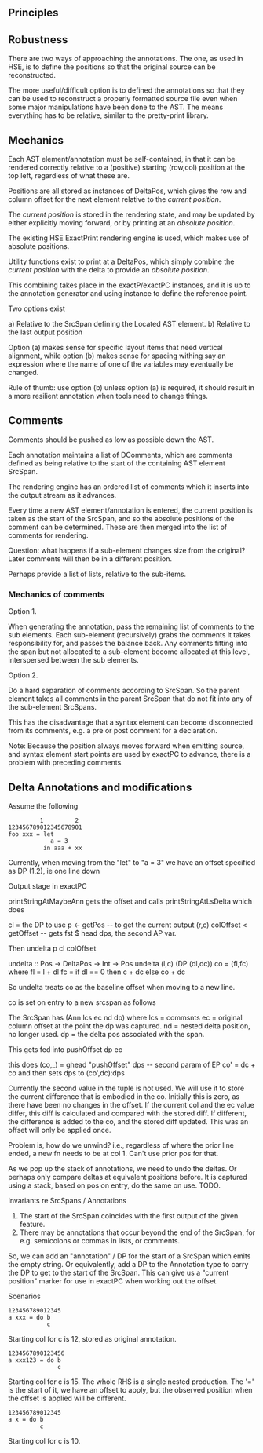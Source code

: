 
Principles
----------

## Robustness

There are two ways of approaching the annotations. The one, as used
in HSE, is to define the positions so that the original source can be
reconstructed.

The more useful/difficult option is to defined the annotations so that
they can be used to reconstruct a properly formatted source file even
when some major manipulations have been done to the AST. The means
everything has to be relative, similar to the pretty-print library.


## Mechanics

Each AST element/annotation must be self-contained, in that it can be
rendered correctly relative to a (positive) starting (row,col)
position at the top left, regardless of what these are.

Positions are all stored as instances of DeltaPos, which gives the row
and column offset for the next element relative to the *current
position*.

The *current position* is stored in the rendering state, and may be
updated by either explicitly moving forward, or by printing at an
*absolute position*.

The existing HSE ExactPrint rendering engine is used, which makes use
of absolute positions.

Utility functions exist to print at a DeltaPos, which simply combine
the *current position* with the delta to provide an *absolute
position*.

This combining takes place in the exactP/exactPC instances, and it is
up to the annotation generator and using instance to define the
reference point.

Two options exist

a) Relative to the SrcSpan defining the Located AST element.
b) Relative to the last output position

Option (a) makes sense for specific layout items that need vertical
alignment, while option (b) makes sense for spacing withing say an
expression where the name of one of the variables may eventually be
changed.

Rule of thumb: use option (b) unless option (a) is required, it should
result in a more resilient annotation when tools need to change
things.

## Comments

Comments should be pushed as low as possible down the AST.

Each annotation maintains a list of DComments, which are comments
defined as being relative to the start of the containing AST element
SrcSpan.

The rendering engine has an ordered list of comments which it inserts
into the output stream as it advances.

Every time a new AST element/annotation is entered, the current
position is taken as the start of the SrcSpan, and so the absolute
positions of the comment can be determined. These are then merged into
the list of comments for rendering.

Question: what happens if a sub-element changes size from the
original? Later comments will then be in a different position.

Perhaps provide a list of lists, relative to the sub-items.


### Mechanics of comments

Option 1.

When generating the annotation, pass the remaining list of comments to
the sub elements. Each sub-element (recursively) grabs the comments it
takes responsibility for, and passes the balance back. Any comments
fitting into the span but not allocated to a sub-element become
allocated at this level, interspersed between the sub elements.

Option 2.

Do a hard separation of comments according to SrcSpan. So the parent
element takes all comments in the parent SrcSpan that do not fit into
any of the sub-element SrcSpans.

This has the disadvantage that a syntax element can become
disconnected from its comments, e.g. a pre or post comment for a
declaration.


Note: Because the position always moves forward when emitting source,
and syntax element start points are used by exactPC to advance, there
is a problem with preceding comments.

## Delta Annotations and modifications

Assume the following


```
         1         2
123456789012345678901
foo xxx = let
            a = 3
          in aaa + xx
```

Currently, when moving from the "let" to "a = 3" we have an offset
specified as DP (1,2), ie one line down

Output stage in exactPC

printStringAtMaybeAnn gets the offset and calls
printStringAtLsDelta which does

  cl = the DP to use
  p <- getPos -- to get the current output (r,c)
  colOffset < getOffset -- gets fst $ head dps, the second AP var.

Then
  undelta p cl colOffset

undelta :: Pos -> DeltaPos -> Int -> Pos
undelta (l,c) (DP (dl,dc)) co = (fl,fc)
  where
    fl = l + dl
    fc = if dl == 0 then c  + dc
                    else co + dc

So undelta treats co as the baseline offset when moving to a new line.

co is set on entry to a new srcspan as follows

  The SrcSpan has (Ann lcs ec nd dp)
     where lcs = commsnts
           ec  = original column offset at the point the dp was captured.
           nd  = nested delta position, no longer used.
           dp = the delta pos associated with the span.

This gets fed into pushOffset dp ec

this does
    (co,_) = ghead "pushOffset" dps -- second param of EP
    co' = dc + co
 and then sets dps to
   (co',dc):dps

Currently the second value in the tuple is not used. We will use it to
store the current difference that is embodied in the co. Initially
this is zero, as there have been no changes in the offset. If the
current col and the ec value differ, this diff is calculated and
compared with the stored diff. If different, the difference is added
to the co, and the stored diff updated. This was an offset will only
be applied once.

Problem is, how do we unwind? i.e., regardless of where the prior line
ended, a new fn needs to be at col 1. Can't use prior pos for that.

As we pop up the stack of annotations, we need to undo the deltas. Or
perhaps only compare deltas at equivalent positions before. It is
captured using a stack, based on pos on entry, do the same on use. TODO.


Invariants re SrcSpans / Annotations

1. The start of the SrcSpan coincides with the first output of the
   given feature.
2. There may be annotations that occur beyond the end of the SrcSpan,
   for e.g. semicolons or commas in lists, or comments.

So, we can add an "annotation" / DP for the start of a SrcSpan which
emits the empty string. Or equivalently, add a DP to the Annotation
type to carry the DP to get to the start of the SrcSpan. This can give
us a "current position" marker for use in exactPC when working out the
offset.

Scenarios

    123456789012345
    a xxx = do b
               c

Starting col for c is 12, stored as original annotation.

    1234567890123456
    a xxx123 = do b
                  c

Starting col for c is 15. The whole RHS is a single nested production.
The '=' is the start of it, we have an offset to apply, but the
observed position when the offset is applied will be different.

    123456789012345
    a x = do b
             c

Starting col for c is 10.

